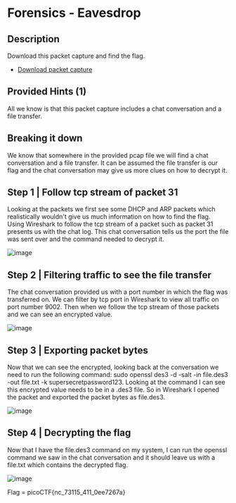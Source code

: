 # Forensics - Eavesdrop
## Description
Download this packet capture and find the flag.
-   [Download packet capture](https://artifacts.picoctf.net/c/360/capture.flag.pcap)

## Provided Hints (1)
All we know is that this packet capture includes a chat conversation and a file transfer.

## Breaking it down
We know that somewhere in the provided pcap file we will find a chat conversation and a file transfer. It can be assumed the file transfer is our flag and the chat conversation may give us more clues on how to decrypt it.

## Step 1 | Follow tcp stream of packet 31
Looking at the packets we first see some DHCP and ARP packets which realistically wouldn't give us much information on how to find the flag. Using Wireshark to follow the tcp stream of a packet such as packet 31 presents us with the chat log. This chat conversation tells us the port the file was sent over and the command needed to decrypt it.

![image](https://user-images.githubusercontent.com/95002315/162231774-92928228-f0a7-4589-8ed1-6d9a5ce71114.png)

## Step 2 | Filtering traffic to see the file transfer
The chat conversation provided us with a port number in which the flag was transferred on. We can filter by tcp port in Wireshark to view all traffic on port number 9002. Then when we follow the tcp stream of those packets and we can see an encrypted value.

![image](https://user-images.githubusercontent.com/95002315/162231808-99e39483-c0f7-4f7c-9907-c32feaf3190b.png)

## Step 3 | Exporting packet bytes
Now that we can see the encrypted, looking back at the conversation we need to run the following command: sudo openssl des3 -d -salt -in file.des3 -out file.txt -k supersecretpassword123. Looking at the command I can see this encrypted value needs to be in a .des3 file. So in Wireshark I opened the packet and exported the packet bytes as file.des3.

![image](https://user-images.githubusercontent.com/95002315/162231842-215bc548-8b34-4e3a-959c-69af7e2d057a.png)

## Step 4 | Decrypting the flag
Now that I have the file.des3 command on my system, I can run the openssl command we saw in the chat conversation and it should leave us with a file.txt which contains the decrypted flag.

![image](https://user-images.githubusercontent.com/95002315/162231877-3cfa2f82-9a7e-4a33-a07a-e968b965deb3.png)   

Flag = picoCTF{nc_73115_411_0ee7267a}

